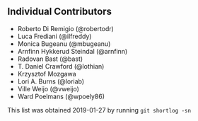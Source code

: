## Individual Contributors

- Roberto Di Remigio (@robertodr)
- Luca Frediani (@ilfreddy)
- Monica Bugeanu (@mbugeanu)
- Arnfinn Hykkerud Steindal (@arnfinn)
- Radovan Bast (@bast)
- T. Daniel Crawford (@lothian)
- Krzysztof Mozgawa
- Lori A. Burns (@loriab)
- Ville Weijo (@vweijo)
- Ward Poelmans (@wpoely86)

This list was obtained 2019-01-27 by running `git shortlog -sn`
